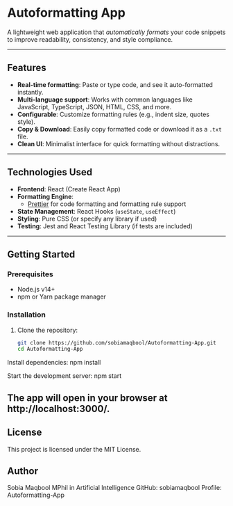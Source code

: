 #  Autoformatting App

A lightweight web application that *automatically formats* your code snippets to improve readability, consistency, and style compliance.

---

##  Features

- **Real-time formatting**: Paste or type code, and see it auto-formatted instantly.
- **Multi-language support**: Works with common languages like JavaScript, TypeScript, JSON, HTML, CSS, and more.
- **Configurable**: Customize formatting rules (e.g., indent size, quotes style).
- **Copy & Download**: Easily copy formatted code or download it as a `.txt` file.
- **Clean UI**: Minimalist interface for quick formatting without distractions.

---

##  Technologies Used

- **Frontend**: React (Create React App)
- **Formatting Engine**:
  - [Prettier](https://prettier.io/) for code formatting and formatting rule support
- **State Management**: React Hooks (`useState`, `useEffect`)
- **Styling**: Pure CSS (or specify any library if used)
- **Testing**: Jest and React Testing Library (if tests are included)

---

##  Getting Started

### Prerequisites

- Node.js v14+
- npm or Yarn package manager

### Installation

1. Clone the repository:
   ```bash
   git clone https://github.com/sobiamaqbool/Autoformatting-App.git
   cd Autoformatting-App
Install dependencies:
npm install

Start the development server:
npm start

## The app will open in your browser at http://localhost:3000/.

## License
This project is licensed under the MIT License.

## Author
Sobia Maqbool
MPhil in Artificial Intelligence
GitHub: sobiamaqbool
Profile: Autoformatting-App
